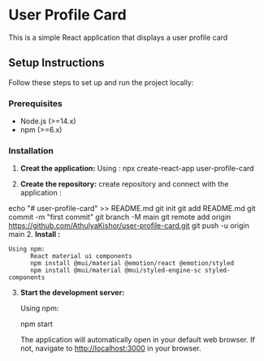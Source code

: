 # User Profile Card

This is a simple React application that displays a user profile card 

## Setup Instructions

Follow these steps to set up and run the project locally:

### Prerequisites

- Node.js (>=14.x)
- npm (>=6.x) 

### Installation
1. **Creat the application:**
    Using : npx create-react-app user-profile-card 

2. **Create the repository:**
create repository and connect with the application :
  
echo "# user-profile-card" >> README.md
git init
git add README.md
git commit -m "first commit"
git branch -M main
git remote add origin https://github.com/AthulyaKishor/user-profile-card.git
git push -u origin main
2. **Install :**

    Using npm:
          React material ui components
          npm install @mui/material @emotion/react @emotion/styled
          npm install @mui/material @mui/styled-engine-sc styled-components

3. **Start the development server:**

    Using npm:

   
    npm start
  
    The application will automatically open in your default web browser. If not, navigate to [http://localhost:3000](http://localhost:3000) in your browser.

